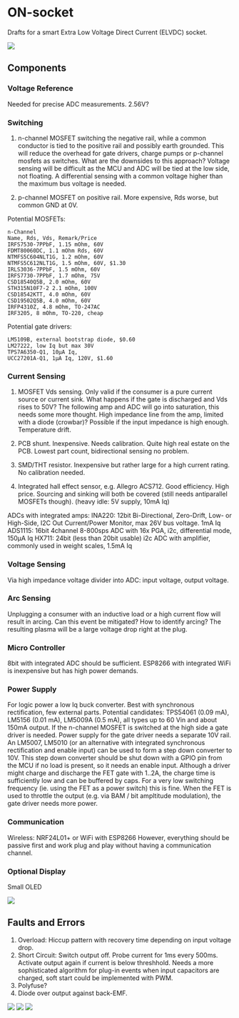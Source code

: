 # ON-socket
Drafts for a smart Extra Low Voltage Direct Current (ELVDC) socket.

![](/cad/renders/Wall%20Socket%20v4%20raytraced2.png)

## Components

### Voltage Reference

Needed for precise ADC measurements. 2.56V?

### Switching

1. n-channel MOSFET switching the negative rail, while a common conductor is tied to the positive rail and possibly earth grounded. This will reduce the overhead for gate drivers, charge pumps or p-channel mosfets as switches. What are the downsides to this approach? Voltage sensing will be difficult as the MCU and ADC will be tied at the low side, not floating. A differential sensing with a common voltage higher than the maximum bus voltage is needed.

2. p-channel MOSFET on positive rail. More expensive, Rds worse, but common GND at 0V.

Potential MOSFETs:

	n-Channel
	Name, Rds, Vds, Remark/Price
    IRFS7530-7PPbF, 1.15 mOhm, 60V
    FDMT80060DC, 1.1 mOhm Rds, 60V
    NTMFS5C604NLT1G, 1.2 mOhm, 60V
    NTMFS5C612NLT1G, 1.5 mOhm, 60V, $1.30
    IRLS3036-7PPbF, 1.5 mOhm, 60V
    IRFS7730-7PPbF, 1.7 mOhm, 75V
	CSD18540Q5B, 2.0 mOhm, 60V
    STH315N10F7-2 2.1 mOhm, 100V
    CSD18542KTT, 4.0 mOhm, 60V
    CSD19502Q5B, 4.0 mOhm, 60V
    IRFP4310Z, 4.8 mOhm, TO-247AC
    IRF3205, 8 mOhm, TO-220, cheap
        
Potential gate drivers:

	LM5109B, external bootstrap diode, $0.60
    LM27222, low Iq but max 30V
    TPS7A6350-Q1, 10µA Iq,
    UCC27201A-Q1, 1µA Iq, 120V, $1.60 

### Current Sensing

1. MOSFET Vds sensing. Only valid if the consumer is a pure current source or current sink. What happens if the gate is discharged and Vds rises to 50V? The following amp and ADC will go into saturation, this needs some more thought. High impedance line from the amp, limited with a diode (crowbar)? Possible if the input impedance is high enough. Temperature drift.

2. PCB shunt. Inexpensive. Needs calibration. Quite high real estate on the PCB. Lowest part count, bidirectional sensing no problem.

3. SMD/THT resistor. Inexpensive but rather large for a high current rating. No calibration needed.

4. Integrated hall effect sensor, e.g. Allegro ACS712. Good efficiency. High price. Sourcing and sinking will both be covered (still needs antiparallel MOSFETs though). (heavy idle: 5V supply, 10mA Iq)

ADCs with integrated amps:
INA220: 12bit Bi-Directional, Zero-Drift, Low- or High-Side, I2C Out Current/Power Monitor, max 26V bus voltage. 1mA Iq
ADS1115: 16bit 4channel 8-800sps ADC with 16x PGA, i2c, differential mode, 150µA Iq
HX711: 24bit (less than 20bit usable) i2c ADC with amplifier, commonly used in weight scales, 1.5mA Iq

### Voltage Sensing

Via high impedance voltage divider into ADC: input voltage, output voltage.

### Arc Sensing

Unplugging a consumer with an inductive load or a high current flow will result in arcing. Can this event be mitigated? How to identify arcing? The resulting plasma will be a large voltage drop right at the plug.

### Micro Controller

8bit with integrated ADC should be sufficient. ESP8266 with integrated WiFi is inexpensive but has high power demands.

### Power Supply

For logic power a low Iq buck converter. Best with synchronous rectification, few external parts.  Potential candidates: TPS54061 (0.09 mA), LM5156 (0.01 mA), LM5009A (0.5 mA), all types up to 60 Vin and about 150mA output.
If the n-channel MOSFET is switched at the high side a gate driver is needed. Power supply for the gate driver needs a separate 10V rail. An LM5007, LM5010 (or an alternative with integrated synchronous rectification and enable input) can be used to form a step down converter to 10V. This step down converter should be shut down with a GPIO pin from the MCU if no load is present, so it needs an enable input.
Although a driver might charge and discharge the FET gate with 1..2A, the charge time is sufficiently low and can be buffered by caps. For a very low switching frequency (ie. using the FET as a power switch) this is fine. When the FET is used to throttle the output (e.g. via BAM / bit ampltitude modulation), the gate driver needs more power.


### Communication

Wireless: NRF24L01+ or WiFi with ESP8266
However, everything should be passive first and work plug and play without having a communication channel. 

### Optional Display

Small OLED

![](/cad/renders/Wall%20Socket%20v4%20raytraced.png)

## Faults and Errors

1. Overload: Hiccup pattern with recovery time depending on input voltage drop.
1. Short Circuit: Switch output off. Probe current for 1ms every 500ms. Activate output again if current is below threshhold. Needs a more sophisticated algorithm for plug-in events when input capacitors are charged, soft start could be implemented with PWM.
1. Polyfuse? 
1. Diode over output against back-EMF.

![](/cad/renders/Wall%20Socket%20v4%20inside.png)
![](/cad/renders/Wall%20Socket%20v4%20side2.png)
![](/cad/renders/Wall%20Socket%20v4%20front2.png)
